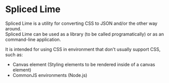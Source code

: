 Spliced Lime
============

Spliced Lime is a utility for converting CSS to JSON and/or the other way around.  
Spliced Lime can be used as a library (to be called programatically) or as an command-line application.

It is intended for using CSS in environment that don't usually support CSS, such as:
* Canvas element (Styling elements to be rendered inside of a canvas element)
* CommonJS environments (Node.js)
